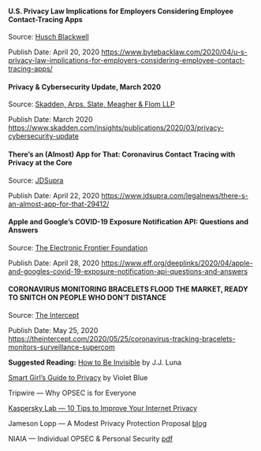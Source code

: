 #### U.S. Privacy Law Implications for Employers Considering Employee Contact-Tracing Apps

Source: [Husch Blackwell](https://www.huschblackwell.com/)

Publish Date: April 20, 2020
https://www.bytebacklaw.com/2020/04/u-s-privacy-law-implications-for-employers-considering-employee-contact-tracing-apps/


#### Privacy & Cybersecurity Update, March 2020

Source: [Skadden, Arps, Slate, Meagher & Flom LLP](https://www.skadden.com/)

Publish Date: March 2020
https://www.skadden.com/insights/publications/2020/03/privacy-cybersecurity-update

#### There’s an (Almost) App for That: Coronavirus Contact Tracing with Privacy at the Core

Source: [JDSupra](https://www.jdsupra.com/)

Publish Date: April 22, 2020
https://www.jdsupra.com/legalnews/there-s-an-almost-app-for-that-29412/

#### Apple and Google’s COVID-19 Exposure Notification API: Questions and Answers

Source: [The Electronic Frontier Foundation](eff.org)

Publish Date: April 28, 2020
https://www.eff.org/deeplinks/2020/04/apple-and-googles-covid-19-exposure-notification-api-questions-and-answers

#### CORONAVIRUS MONITORING BRACELETS FLOOD THE MARKET, READY TO SNITCH ON PEOPLE WHO DON’T DISTANCE

Source: [The Intercept](https://theintercept.com/)

Publish Date: May 25, 2020
https://theintercept.com/2020/05/25/coronavirus-tracking-bracelets-monitors-surveillance-supercom

**Suggested Reading:**
[How to Be Invisible](https://www.amazon.com/How-Be-Invisible-J-J-Luna/dp/0965920526) by J.J. Luna

[Smart Girl’s Guide to Privacy](https://www.amazon.com/Smart-Girls-Guide-Privacy-Rest-ebook/dp/B00JBV3C6S) by Violet Blue

Tripwire — Why OPSEC is for Everyone

[Kaspersky Lab — 10 Tips to Improve Your Internet Privacy](https://www.kaspersky.com/blog/privacy-ten-tips-2018/23022/)

Jameson Lopp — A Modest Privacy Protection Proposal [blog](https://blog.lopp.net/modest-privacy-protection-proposal/)

NIAIA — Individual OPSEC & Personal Security [pdf](https://niaia.memberclicks.net/assets/docs/IndividualOPSECandPersonalSecurity-Chesbro%28September2017%29.pdf)
